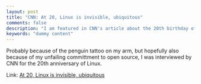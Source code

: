 ```yaml
---
layout: post
title: "CNN: At 20, Linux is invisible, ubiquitous"
comments: false
description: "I am featured in CNN's article about the 20th birthday of Linux"
keywords: "dummy content"
---
```


Probably because of the penguin tattoo on my arm, but hopefully also because of my unfailing committment to open source, I was interviewed by CNN for the 20th anniversary of Linux.

Link: <a href="http://www.cnn.com/2011/TECH/gaming.gadgets/08/25/linux.20/">At 20, Linux is invisible, ubiquitous</a>
